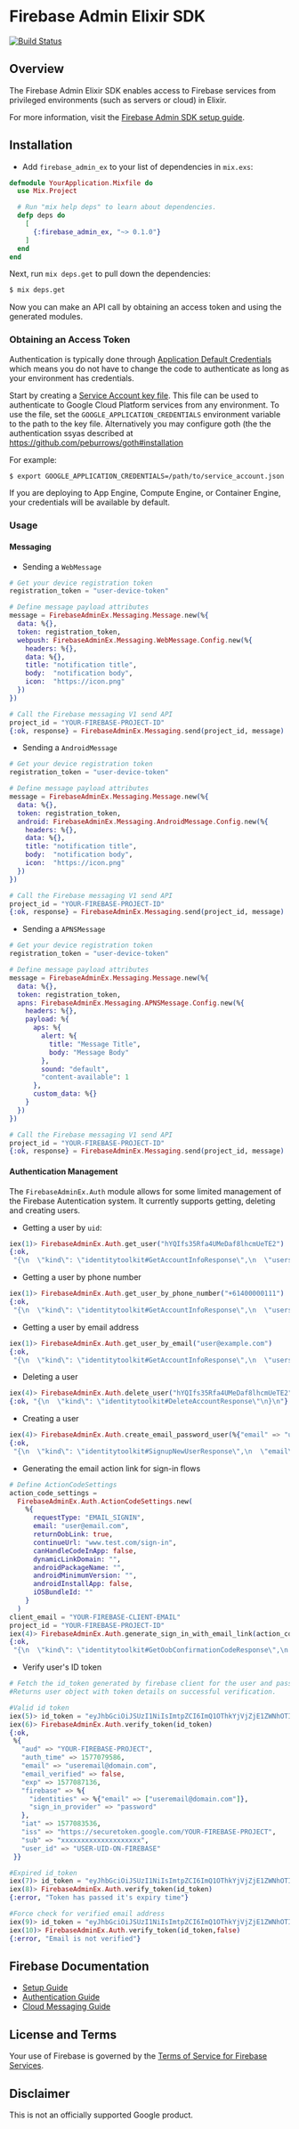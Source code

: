 # Firebase Admin Elixir SDK

[![Build Status](https://travis-ci.org/scripbox/firebase-admin-ex.svg?branch=master)](https://travis-ci.org/scripbox/firebase-admin-ex)

## Overview

The Firebase Admin Elixir SDK enables access to Firebase services from privileged environments
(such as servers or cloud) in Elixir.

For more information, visit the
[Firebase Admin SDK setup guide](https://firebase.google.com/docs/admin/setup/).

## Installation

* Add `firebase_admin_ex` to your list of dependencies in `mix.exs`:

```ex
defmodule YourApplication.Mixfile do
  use Mix.Project

  # Run "mix help deps" to learn about dependencies.
  defp deps do
    [
      {:firebase_admin_ex, "~> 0.1.0"}
    ]
  end
end
```

Next, run `mix deps.get` to pull down the dependencies:

```sh
$ mix deps.get
```

Now you can make an API call by obtaining an access token and using the
generated modules.

### Obtaining an Access Token
Authentication is typically done through [Application Default Credentials][adc]
which means you do not have to change the code to authenticate as long as
your environment has credentials.

Start by creating a [Service Account key file][service_account_key_file].
This file can be used to authenticate to Google Cloud Platform services from any environment.
To use the file, set the `GOOGLE_APPLICATION_CREDENTIALS` environment variable to
the path to the key file. Alternatively you may configure goth (the
the authentication ssyas described at
https://github.com/peburrows/goth#installation

For example:

```sh
$ export GOOGLE_APPLICATION_CREDENTIALS=/path/to/service_account.json
```

If you are deploying to App Engine, Compute Engine, or Container Engine, your
credentials will be available by default.

### Usage

#### Messaging

* Sending a `WebMessage`

```ex
# Get your device registration token
registration_token = "user-device-token"

# Define message payload attributes
message = FirebaseAdminEx.Messaging.Message.new(%{
  data: %{},
  token: registration_token,
  webpush: FirebaseAdminEx.Messaging.WebMessage.Config.new(%{
    headers: %{},
    data: %{},
    title: "notification title",
    body:  "notification body",
    icon:  "https://icon.png"
  })
})

# Call the Firebase messaging V1 send API
project_id = "YOUR-FIREBASE-PROJECT-ID"
{:ok, response} = FirebaseAdminEx.Messaging.send(project_id, message)
```

* Sending a `AndroidMessage`

```ex
# Get your device registration token
registration_token = "user-device-token"

# Define message payload attributes
message = FirebaseAdminEx.Messaging.Message.new(%{
  data: %{},
  token: registration_token,
  android: FirebaseAdminEx.Messaging.AndroidMessage.Config.new(%{
    headers: %{},
    data: %{},
    title: "notification title",
    body:  "notification body",
    icon:  "https://icon.png"
  })
})

# Call the Firebase messaging V1 send API
project_id = "YOUR-FIREBASE-PROJECT-ID"
{:ok, response} = FirebaseAdminEx.Messaging.send(project_id, message)
```

* Sending a `APNSMessage`

```ex
# Get your device registration token
registration_token = "user-device-token"

# Define message payload attributes
message = FirebaseAdminEx.Messaging.Message.new(%{
  data: %{},
  token: registration_token,
  apns: FirebaseAdminEx.Messaging.APNSMessage.Config.new(%{
    headers: %{},
    payload: %{
      aps: %{
        alert: %{
          title: "Message Title",
          body: "Message Body"
        },
        sound: "default",
        "content-available": 1
      },
      custom_data: %{}
    }
  })
})

# Call the Firebase messaging V1 send API
project_id = "YOUR-FIREBASE-PROJECT-ID"
{:ok, response} = FirebaseAdminEx.Messaging.send(project_id, message)
```

#### Authentication Management

The `FirebaseAdminEx.Auth` module allows for some limited management of the
Firebase Autentication system. It currently supports getting, deleting and creating users.

* Getting a user by `uid`:

```ex
iex(1)> FirebaseAdminEx.Auth.get_user("hYQIfs35Rfa4UMeDaf8lhcmUeTE2")
{:ok,
 "{\n  \"kind\": \"identitytoolkit#GetAccountInfoResponse\",\n  \"users\": [\n    {\n      \"localId\": \"hYQIfs35Rfa4UMeDaf8lhcmUeTE2\",\n      \"providerUserInfo\": [\n        {\n          \"providerId\": \"phone\",\n          \"rawId\": \"+61400000111\",\n          \"phoneNumber\": \"+61400000111\"\n        }\n      ],\n      \"lastLoginAt\": \"1543976568000\",\n      \"createdAt\": \"1543976568000\",\n      \"phoneNumber\": \"+61400000111\"\n    }\n  ]\n}\n"}
```

* Getting a user by phone number

```ex
iex(1)> FirebaseAdminEx.Auth.get_user_by_phone_number("+61400000111")
{:ok,
 "{\n  \"kind\": \"identitytoolkit#GetAccountInfoResponse\",\n  \"users\": [\n    {\n      \"localId\": \"hYQIfs35Rfa4UMeDaf8lhcmUeTE2\",\n      \"providerUserInfo\": [\n        {\n          \"providerId\": \"phone\",\n          \"rawId\": \"+61400000111\",\n          \"phoneNumber\": \"+61400000111\"\n        }\n      ],\n      \"lastLoginAt\": \"1543976568000\",\n      \"createdAt\": \"1543976568000\",\n      \"phoneNumber\": \"+61400000111\"\n    }\n  ]\n}\n"}
```

* Getting a user by email address

```ex
iex(1)> FirebaseAdminEx.Auth.get_user_by_email("user@example.com")
{:ok,
 "{\n  \"kind\": \"identitytoolkit#GetAccountInfoResponse\",\n  \"users\": [\n    {\n      \"localId\": \"hYQIfs35Rfa4UMeDaf8lhcmUeTE2\",\n      \"providerUserInfo\": [\n        {\n          \"providerId\": \"phone\",\n          \"rawId\": \"+61400000111\",\n          \"phoneNumber\": \"+61400000111\"\n        \"email\": \"user@example.com\"\n      }\n      ],\n      \"lastLoginAt\": \"1543976568000\",\n      \"createdAt\": \"1543976568000\",\n      \"phoneNumber\": \"+61400000111\"\n    }\n  ]\n}\n"}
```

* Deleting a user

```ex
iex(4)> FirebaseAdminEx.Auth.delete_user("hYQIfs35Rfa4UMeDaf8lhcmUeTE2")
{:ok, "{\n  \"kind\": \"identitytoolkit#DeleteAccountResponse\"\n}\n"}
```

* Creating a user

```ex
iex(4)> FirebaseAdminEx.Auth.create_email_password_user(%{"email" => "user@email.com", "password" => "hYQIfs35Rfa4UMeDaf8lhcmUeTE2"})
{:ok,
 "{\n  \"kind\": \"identitytoolkit#SignupNewUserResponse\",\n  \"email\": \"user@email.com\",\n  \"localId\": \"s5dggHJyr3fgdgJkLe234G6h6y\"\n}\n"}
```

* Generating the email action link for sign-in flows

```ex
# Define ActionCodeSettings
action_code_settings = 
  FirebaseAdminEx.Auth.ActionCodeSettings.new(
    %{
      requestType: "EMAIL_SIGNIN",
      email: "user@email.com",
      returnOobLink: true,
      continueUrl: "www.test.com/sign-in",
      canHandleCodeInApp: false,
      dynamicLinkDomain: "",
      androidPackageName: "",
      androidMinimumVersion: "",
      androidInstallApp: false,
      iOSBundleId: ""
    }
  )
client_email = "YOUR-FIREBASE-CLIENT-EMAIL"
project_id = "YOUR-FIREBASE-PROJECT-ID"
iex(4)> FirebaseAdminEx.Auth.generate_sign_in_with_email_link(action_code_settings, client_email, project_id)
{:ok,
 "{\n  \"kind\": \"identitytoolkit#GetOobConfirmationCodeResponse\",\n  \"email\": \"user@email.com\",\n  \"oobLink\": \"https://YOUR-FIREBASE-CLIENT.firebaseapp.com/__/auth/action?mode=signIn&oobCode=xcdwelFRvfbtghHjswvw2f3g46hh6j8&apiKey=Fgae35h6j78_vbsddgs34th6h6hhekj97gfj&lang=en&continueUrl=www.test.com/sign-in\"\n}\n"}
```

* Verify user's ID token

```ex
# Fetch the id_token generated by firebase client for the user and pass to to verify_token(id_token, allow_unverified \\ true). It checks for valid certificate, issuer, audience, expiry and optionally if the user has a verified email address. 
#Returns user object with token details on successful verification.

#Valid id token
iex(5)> id_token = "eyJhbGciOiJSUzI1NiIsImtpZCI6ImQ1OThkYjVjZjE1ZWNhOTI0OWJhZTUzMDYzOWVkYzUzNmMzYzViYjUiLCJ0eXAiOiJKV1QifQ"
iex(6)> FirebaseAdminEx.Auth.verify_token(id_token)
{:ok,
 %{
   "aud" => "YOUR-FIREBASE-PROJECT",
   "auth_time" => 1577079586,
   "email" => "useremail@domain.com",
   "email_verified" => false,
   "exp" => 1577087136,
   "firebase" => %{
     "identities" => %{"email" => ["useremail@domain.com"]},
     "sign_in_provider" => "password"
   },
   "iat" => 1577083536,
   "iss" => "https://securetoken.google.com/YOUR-FIREBASE-PROJECT",
   "sub" => "xxxxxxxxxxxxxxxxxxxx",
   "user_id" => "USER-UID-ON-FIREBASE"
 }}

#Expired id_token
iex(7)> id_token = "eyJhbGciOiJSUzI1NiIsImtpZCI6ImQ1OThkYjVjZjE1ZWNhOTI0OWJhZTUzMDYzOWVkYzUzNmMzYzViYjUiLCJ0eXAiOiJKtyerdf"
iex(8)> FirebaseAdminEx.Auth.verify_token(id_token)
{:error, "Token has passed it's expiry time"}

#Force check for verified email address
iex(9)> id_token = "eyJhbGciOiJSUzI1NiIsImtpZCI6ImQ1OThkYjVjZjE1ZWNhOTI0OWJhZTUzMDYzOWVkYzUzNmMzYzViYjUiLCJ0eXAiOiJKV1QifQ"
iex(10)> FirebaseAdminEx.Auth.verify_token(id_token,false)
{:error, "Email is not verified"}   
```


## Firebase Documentation

* [Setup Guide](https://firebase.google.com/docs/admin/setup/)
* [Authentication Guide](https://firebase.google.com/docs/auth/admin/)
* [Cloud Messaging Guide](https://firebase.google.com/docs/cloud-messaging/admin/)

## License and Terms

Your use of Firebase is governed by the
[Terms of Service for Firebase Services](https://firebase.google.com/terms/).

## Disclaimer

This is not an officially supported Google product.

[adc]: https://cloud.google.com/docs/authentication#getting_credentials_for_server-centric_flow
[service_account_key_file]: https://developers.google.com/identity/protocols/OAuth2ServiceAccount#creatinganaccount
[hex_pm]: https://hex.pm/users/google-cloud
[goth]: https://hex.pm/packages/goth